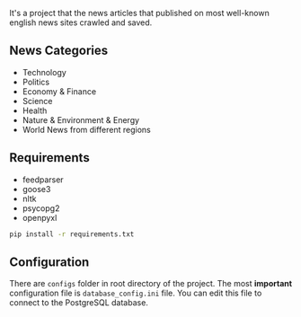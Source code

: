 It's a project that the news articles that published on most well-known english news sites crawled and saved.

## News Categories
- Technology
- Politics
- Economy & Finance
- Science
- Health
- Nature & Environment & Energy
- World News from different regions

## Requirements
- feedparser
- goose3
- nltk
- psycopg2
- openpyxl

```bash
pip install -r requirements.txt
```

## Configuration

There are `configs` folder in root directory of the project. The most **important** configuration file is `database_config.ini` file. You can edit this file to connect to the PostgreSQL database.